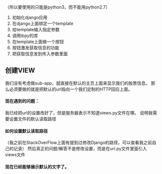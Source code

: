 （所以要使用的只能是python3，而不能用python2.7）
1.	初始化django应用
2.	在django上面绑定一个template
3.	给template输入指定参数
4.	调用ibpy的库
5.	在template上面做一个按钮
6.	按钮激发获取信息的功能
7.	把获取信息发到传入参数里面

## 创建VIEW

我们没有考虑做sub-app，就直接在默认的主页上面来显示我们的股票信息。
那么必须要做的就是把默认的url指向一个我们定制的HTTP回应上面。

#### 现在遇到的问题：
我已经把url的设置改好了，但是服务器表示不知道views.py文件在哪。
说明我需要设置文件的默认读取路径

#### 如何设置默认读取路径
（我之前在StackOverFlow上面有提到过修改Django的路径，可以查看我之前自己的记录）
然后真正的问题/解答不是修改设置，而是在url.py文件里面引入views文件

#### 现在已经能够展示默认的文字了。
